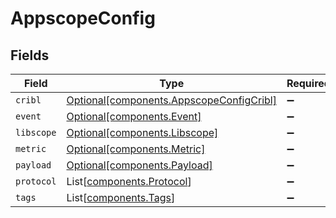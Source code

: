 # AppscopeConfig


## Fields

| Field                                                                                      | Type                                                                                       | Required                                                                                   | Description                                                                                |
| ------------------------------------------------------------------------------------------ | ------------------------------------------------------------------------------------------ | ------------------------------------------------------------------------------------------ | ------------------------------------------------------------------------------------------ |
| `cribl`                                                                                    | [Optional[components.AppscopeConfigCribl]](../../models/components/appscopeconfigcribl.md) | :heavy_minus_sign:                                                                         | N/A                                                                                        |
| `event`                                                                                    | [Optional[components.Event]](../../models/components/event.md)                             | :heavy_minus_sign:                                                                         | N/A                                                                                        |
| `libscope`                                                                                 | [Optional[components.Libscope]](../../models/components/libscope.md)                       | :heavy_minus_sign:                                                                         | N/A                                                                                        |
| `metric`                                                                                   | [Optional[components.Metric]](../../models/components/metric.md)                           | :heavy_minus_sign:                                                                         | N/A                                                                                        |
| `payload`                                                                                  | [Optional[components.Payload]](../../models/components/payload.md)                         | :heavy_minus_sign:                                                                         | N/A                                                                                        |
| `protocol`                                                                                 | List[[components.Protocol](../../models/components/protocol.md)]                           | :heavy_minus_sign:                                                                         | N/A                                                                                        |
| `tags`                                                                                     | List[[components.Tags](../../models/components/tags.md)]                                   | :heavy_minus_sign:                                                                         | N/A                                                                                        |